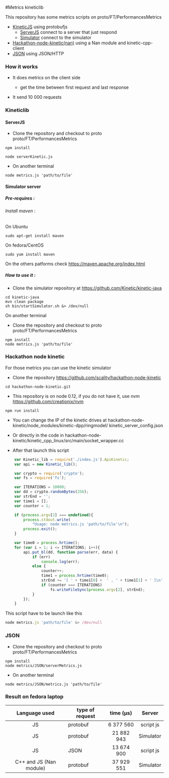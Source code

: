 #Metrics kineticlib

This repository has some metrics scripts on proto/FT/PerformancesMetrics

* [KineticJS](#kineticlib) using protobufjs
  - [ServerJS](#serverjs) connect to a server that just respond
  - [Simulator](#simulator-server) connect to the simulator
* [Hackathon-node-kinetic(nan)](#hackathon-node-kinetic)
  using a Nan module and kinetic-cpp-client
* [JSON](#json) using JSON/HTTP
### How it works

* It does metrics on the client side
  - get the time between first request and last response

* It send 10 000 requests

### Kineticlib

#### ServerJS

- Clone the repository and checkout to proto proto/FT/PerformancesMetrics

```
npm install

node serverKinetic.js
```

 - On another terminal

```
node metrics.js 'path/to/file'
```

#### Simulator server

##### Pre-requires :
###### Install maven :
On Ubuntu

```
sudo apt-get install maven
```
On fedora/CentOS

```
sudo yum install maven
```

On the others patforms check https://maven.apache.org/index.html

##### How to use it :

* Clone the simulator repository at https://github.com/Kinetic/kinetic-java

```
cd kinetic-java
mvn clean package
sh bin/startSimulator.sh &> /dev/null

```

On another terminal

* Clone the repository and checkout to proto proto/FT/PerformancesMetrics

```
npm install
node metrics.js 'path/to/file'
```

### Hackathon node kinetic

For those metrics you can use the kinetic simulator

- Clone the repository https://github.com/scality/hackathon-node-kinetic

```
cd hackathon-node-kinetic.git
```

- This repository is on node 0.12, if you do not have it, use nvm
    https://github.com/creationix/nvm

```
npm run install
```

- You can change the IP of the kinetic drives at
    hackathon-node-kinetic/node_modules/kinetic-dpp/ringmodel/
    kinetic_server_config.json

- Or directly in the code in
  hackathon-node-kinetic/kinetic_cpp_linux/src/main/socket_wrapper.cc

- After that launch this script

``` js
    var Kinetic_lib = require('./index.js').ApiKinetic;
    var api = new Kinetic_lib();

    var crypto = require('crypto');
    var fs = require('fs');

    var ITERATIONS = 10000;
    var dd = crypto.randomBytes(256);
    var strEnd = '';
    var time1 = [];
    var counter = 1;

    if (process.argv[2] === undefined){
        process.stdout.write(
            "Usage: node metrics.js 'path/to/file'\n");
        process.exit();
    }

    var time0 = process.hrtime();
    for (var i = 1; i <= ITERATIONS; i++){
        api.put_bl(dd, function parse(err, data) {
            if (err)
                console.log(err);
            else {
                counter++;
                time1 = process.hrtime(time0);
                strEnd += '[ ' + time1[0] +  ' , ' + time1[1] + ' ]\n';
                if (counter === ITERATIONS)
                    fs.writeFileSync(process.argv[2], strEnd);
            }
        });
    }
```

This script have to be launch like this

``` js
node metrics.js 'path/to/file' &> /dev/null
```

### JSON

- Clone the repository and checkout to proto proto/FT/PerformancesMetrics

```
npm install
node metrics/JSON/serverMetrics.js
```

 - On another terminal

```
node metrics/JSON/metrics.js 'path/to/file'
```

### Result on fedora laptop

|      Language used      | type of request |  time (µs) |   Server  |
|:-----------------------:|-----------------|:----------:|:---------:|
|            JS           |     protobuf    | 6 377 560  | script js |
|            JS           |     protobuf    | 21 882 943 | Simulator |
|            JS           |       JSON      | 13 674 900 | script js |
| C++ and JS (Nan module) |     protobuf    | 37 929 551 | Simulator |
